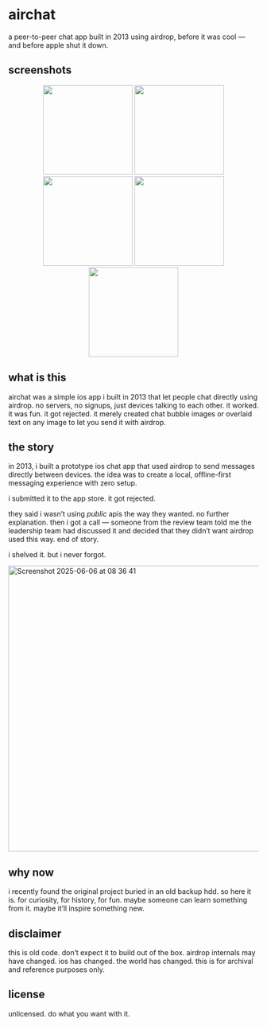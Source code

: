 # airchat

a peer-to-peer chat app built in 2013 using airdrop, before it was cool — and before apple shut it down.

## screenshots

<p align="center">
  <img src="https://github.com/user-attachments/assets/9201f457-ceaf-46dd-8089-aef0bae9fea2" width="180"/>
  <img src="https://github.com/user-attachments/assets/3a6d2343-b083-4e37-b115-2c497c994753" width="180"/>
  <img src="https://github.com/user-attachments/assets/6b34bd86-1cc5-447e-8ddb-5bf950bfa2b6" width="180"/>
  <img src="https://github.com/user-attachments/assets/46a60451-be05-4fe7-a8cf-8ce3115d36e0" width="180"/>
  <img src="https://github.com/user-attachments/assets/118c92e2-ceab-40e4-b117-85f6d3802c8a" width="180"/>
</p>

## what is this

airchat was a simple ios app i built in 2013 that let people chat directly using airdrop. no servers, no signups, just devices talking to each other. it worked. it was fun. it got rejected. it merely created chat bubble images or overlaid text on any image to let you send it with airdrop.

## the story

in 2013, i built a prototype ios chat app that used airdrop to send messages directly between devices. the idea was to create a local, offline-first messaging experience with zero setup.

i submitted it to the app store. it got rejected.

they said i wasn’t using *public* apis the way they wanted. no further explanation. then i got a call — someone from the review team told me the leadership team had discussed it and decided that they didn’t want airdrop used this way. end of story.

i shelved it. but i never forgot.

<img width="574" alt="Screenshot 2025-06-06 at 08 36 41" src="https://github.com/user-attachments/assets/540fa327-d0c1-4d55-812e-1038016fd305" />

## why now

i recently found the original project buried in an old backup hdd. so here it is. for curiosity, for history, for fun. maybe someone can learn something from it. maybe it’ll inspire something new.

## disclaimer

this is old code. don’t expect it to build out of the box. airdrop internals may have changed. ios has changed. the world has changed. this is for archival and reference purposes only.

## license

unlicensed. do what you want with it.
